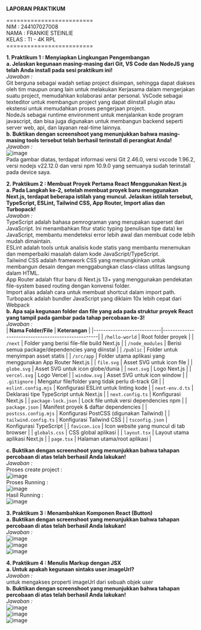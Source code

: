 **LAPORAN PRAKTIKUM** <br>

========================= <br>
NIM    : 244107027008  <br>
NAMA   : FRANKIE STEINLIE  <br>
KELAS  : TI - 4K RPL  <br>
=========================  <br>

**1.	Praktikum 1 : Menyiapkan Lingkungan Pengembangan**  <br>
**a.	Jelaskan kegunaan masing-masing dari Git, VS Code dan NodeJS yang telah Anda install pada sesi praktikum ini!**  <br>
_Jawaban :_  <br>
Git berguna sebagai wadah setiap project disimpan, sehingga dapat diakses oleh tim maupun orang lain untuk melakukan Kerjasama dalam mengerjakan suatu project, memudahkan kolaborasi antar personal.
VsCode sebagai texteditor untuk membangun project yang dapat diinstall plugin atau ekstensi untuk memudahkan proses pengerjaan project.  <br>
NodeJs sebagai runtime environment untuk menjalankan kode program javascript, dan bisa juga digunakan untuk membangun backend seperti server web, api, dan layanan real-time lainnya.  <br>
**b.	Buktikan dengan screenshoot yang menunjukkan bahwa masing-masing tools tersebut telah berhasil terinstall di perangkat Anda!**  <br>
_Jawaban :_  <br>
![image](https://github.com/user-attachments/assets/578276b6-4942-4d2e-856f-2f9cda4d0450)  <br> 
Pada gambar diatas, terdapat informasi versi Git 2.46.0, versi vscode 1.96.2, versi nodejs v22.12.0 dan versi npm 10.9.0 yang semuanya sudah terinstall pada device saya.  <br>

**2.	Praktikum 2 : Membuat Proyek Pertama React Menggunakan Next.js**  <br>
**a.	Pada Langkah ke-2, setelah membuat proyek baru menggunakan Next.js, terdapat beberapa istilah yang muncul. Jelaskan istilah tersebut, TypeScript, ESLint, Tailwind CSS, App Router, Import alias dan Turbopack!**  <br>
_Jawaban :_  <br>
TypeScript adalah bahasa pemrograman yang merupakan superset dari JavaScript. Ini menambahkan fitur static typing (penulisan tipe data) ke JavaScript, membantu mendeteksi error lebih awal dan membuat code lebih mudah dimaintain.  <br>
ESLint adalah tools untuk analisis kode statis yang membantu menemukan dan memperbaiki masalah dalam kode JavaScript/TypeScript.  <br>
Tailwind CSS adalah framework CSS yang memungkinkan untuk membangun desain dengan menggabungkan class-class utilitas langsung dalam HTML.  <br>
App Router adalah fitur baru di Next.js 13+ yang menggunakan pendekatan file-system based routing dengan konvensi folder.  <br>
Import alias adalah cara untuk membuat shortcut dalam import path.  <br>
Turbopack adalah bundler JavaScript yang diklaim 10x lebih cepat dari Webpack  <br>
**b.	Apa saja kegunaan folder dan file yang ada pada struktur proyek React yang tampil pada gambar pada tahap percobaan ke-3!**  <br>
_Jawaban :_  <br>
| **Nama Folder/File**        | **Keterangan**                                      |
|----------------------------|---------------------------------------------------|
| `/hello-world`             | Root folder proyek                                |
| `/next`                    | Folder yang berisi file-file build Next.js       |
| `/node_modules`            | Berisi semua package/dependencies yang diinstal  |
| `/public`                  | Folder untuk menyimpan asset statis              |
| `/src/app`                 | Folder utama aplikasi yang menggunakan App Router Next.js |
| `file.svg`                 | Asset SVG untuk icon file                        |
| `globe.svg`                | Asset SVG untuk icon globe/dunia                 |
| `next.svg`                 | Logo Next.js                                     |
| `vercel.svg`               | Logo Vercel                                      |
| `window.svg`               | Asset SVG untuk icon window                      |
| `.gitignore`               | Mengatur file/folder yang tidak perlu di-track Git |
| `eslint.config.mjs`        | Konfigurasi ESLint untuk linting kode            |
| `next-env.d.ts`            | Deklarasi tipe TypeScript untuk Next.js          |
| `next.config.ts`           | Konfigurasi Next.js                              |
| `package-lock.json`        | Lock file untuk versi dependencies npm           |
| `package.json`             | Manifest proyek & daftar dependencies           |
| `postcss.config.mjs`       | Konfigurasi PostCSS (digunakan Tailwind)         |
| `tailwind.config.ts`       | Konfigurasi Tailwind CSS                         |
| `tsconfig.json`            | Konfigurasi TypeScript                           |
| `favicon.ico`              | Icon website yang muncul di tab browser         |
| `globals.css`              | CSS global aplikasi                             |
| `layout.tsx`               | Layout utama aplikasi Next.js                   |
| `page.tsx`                 | Halaman utama/root aplikasi                     |

**c.	Buktikan dengan screenshoot yang menunjukkan bahwa tahapan percobaan di atas telah berhasil Anda lakukan!**  <br>
_Jawaban :_  <br>
Proses create project :   <br>
![image](https://github.com/user-attachments/assets/6f008638-5eba-4800-afc8-3b49aeaa18b1)  <br>
Proses Running :  <br>
![image](https://github.com/user-attachments/assets/e29e5fdd-440b-4406-831a-71b361f68754)  <br>
Hasil Running :  <br>
![image](https://github.com/user-attachments/assets/d55d1db4-b4e4-4e16-9828-fdcd9c85d6cf)  <br>

**3.	Praktikum 3 : Menambahkan Komponen React (Button)**  <br>
**a.	Buktikan dengan screenshoot yang menunjukkan bahwa tahapan percobaan di atas telah berhasil Anda lakukan!**  <br>
_Jawaban :_  <br>
![image](https://github.com/user-attachments/assets/4dc5acea-cc57-482c-9f0e-9d612ca621ae)  <br>
![image](https://github.com/user-attachments/assets/430b8843-4357-4bba-b3e9-87f7d1b5182f)  <br>
![image](https://github.com/user-attachments/assets/bebce86f-473c-4ac8-84a3-9ac522c026ff)  <br>

**4.	Praktikum 4 : Menulis Markup dengan JSX  <br>
a.	Untuk apakah kegunaan sintaks user.imageUrl?**  <br>
_Jawaban :_  <br>
untuk mengakses properti imageUrl dari sebuah objek user  <br>
**b.	Buktikan dengan screenshoot yang menunjukkan bahwa tahapan percobaan di atas telah berhasil Anda lakukan!**  <br>
_Jawaban :_  <br>
![image](https://github.com/user-attachments/assets/acf6869c-ecbf-4c9d-8eb0-e3e7627f8a3a)  <br>
![image](https://github.com/user-attachments/assets/fb9b94ba-1127-49cb-8332-1065c6aa856f)  <br>
![image](https://github.com/user-attachments/assets/711e8673-b968-46f2-9c2e-5e426bc9f3af)  <br>





